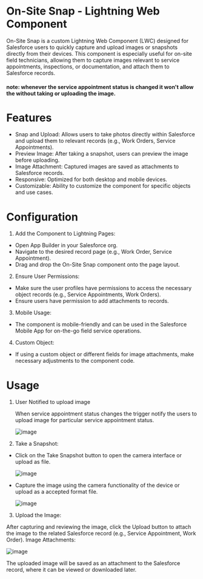 # On-Site Snap - Lightning Web Component

On-Site Snap is a custom Lightning Web Component (LWC) designed for Salesforce users to quickly capture and upload images or snapshots directly from their devices. This component is especially useful for on-site field technicians, allowing them to capture images relevant to service appointments, inspections, or documentation, and attach them to Salesforce records.
#### note: whenever the service appointment status is changed it won't allow the without taking or uploading the image.

# Features

- Snap and Upload: Allows users to take photos directly within Salesforce and upload them to relevant records (e.g., Work Orders, Service Appointments).
- Preview Image: After taking a snapshot, users can preview the image before uploading.
- Image Attachment: Captured images are saved as attachments to Salesforce records.
- Responsive: Optimized for both desktop and mobile devices.
- Customizable: Ability to customize the component for specific objects and use cases.

# Configuration

1. Add the Component to Lightning Pages:

- Open App Builder in your Salesforce org.
- Navigate to the desired record page (e.g., Work Order, Service Appointment).
- Drag and drop the On-Site Snap component onto the page layout.

2. Ensure User Permissions:

- Make sure the user profiles have permissions to access the necessary object records (e.g., Service Appointments, Work Orders).
- Ensure users have permission to add attachments to records.

3. Mobile Usage:

- The component is mobile-friendly and can be used in the Salesforce Mobile App for on-the-go field service operations.

4. Custom Object:

- If using a custom object or different fields for image attachments, make necessary adjustments to the component code.

# Usage
1. User Notified to upload image
   
   When service appointment status changes the trigger notify the users to upload image for particular service appointment status.
   
   ![image](https://github.com/user-attachments/assets/4e125ee7-b078-4372-a986-f26354f2dbe4)

4. Take a Snapshot:

- Click on the Take Snapshot button to open the camera interface or upload as file.
  
    ![image](https://github.com/user-attachments/assets/618508e2-5087-45eb-8749-ff23b05e2dae)

- Capture the image using the camera functionality of the device or upload as a accepted format file.


  ![image](https://github.com/user-attachments/assets/588811fe-2444-4f34-95ac-b86ef98f66ff)


3. Upload the Image:

After capturing and reviewing the image, click the Upload button to attach the image to the related Salesforce record (e.g., Service Appointment, Work Order).
Image Attachments:

![image](https://github.com/user-attachments/assets/ba6b9099-dad9-4299-9f3d-9bbe10862b83)


The uploaded image will be saved as an attachment to the Salesforce record, where it can be viewed or downloaded later.
